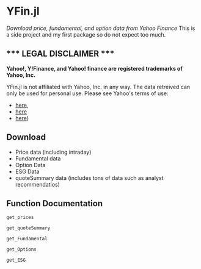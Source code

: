 # YFin.jl
*Download price, fundamental, and option data from Yahoo Finance*
This is a side project and my first package so do not expect too much. 
## \*\*\* LEGAL DISCLAIMER \*\*\*
**Yahoo!, Y!Finance, and Yahoo! finance are registered trademarks of
Yahoo, Inc.**

YFin.jl is not affiliated with Yahoo, Inc. in any way. The data retreived can only be used for personal use. 
Please see Yahoo's terms of use:
 - [here](https://policies.yahoo.com/us/en/yahoo/terms/product-atos/apiforydn/index.htm),
 - [here](https://legal.yahoo.com/us/en/yahoo/terms/otos/index.html)
 - [here](https://policies.yahoo.com/us/en/yahoo/terms/index.htm))

## Download
- Price data (including intraday)
- Fundamental data
- Option Data
- ESG Data
- quoteSummary data (includes tons of data such as analyst recommendatios)

## Function Documentation
````@docs
get_prices

get_quoteSummary

get_Fundamental

get_Options

get_ESG
````